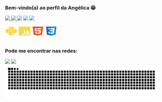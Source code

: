### Bem-vindo(a) ao perfil da Angélica 😁

 <div>
   <a href="https://github.com/Angelmacario">
   <img height="180em" src="https://github-readme-stats.vercel.app/api?username=Angelmacario&show_icons=true&theme=codeSTACKr&include_all_commits=true&count_private=true"/>
   <img height="180em" src="https://github-readme-stats.vercel.app/api/top-langs/?username=Angelmacario&layout=compact&langs_count=6&theme=neon"/>
   <a href="https://github.com/Angelmacario/python-pside" target="_blank"><img height="122em" src="https://github-readme-stats.vercel.app/api/pin/?username=Angelmacario&repo=python-pside&layout=compact&langs_count=6&theme=codeSTACKr" target="_blank"/></a>
   <a href="https://github.com/Angelmacario/python-hashtag" target="_blank"><img height="122em" src="https://github-readme-stats.vercel.app/api/pin/?username=Angelmacario&repo=python-hashtag&layout=compact&langs_count=6&theme=neon" target="_blank"/></a>
   <a href="https://github.com/Angelmacario/Projeto-Jogo-Samurai" target="_blank"><img height="138em" src="https://github-readme-stats.vercel.app/api/pin/?username=Angelmacario&repo=Projeto-Jogo-Samurai&layout=compact&langs_count=6&theme=codeSTACKr" target="_blank"/></a>

</div>
<div style="display: inline_block"><br>
  <img align="center" alt="Js" height="30" width="40" src="https://raw.githubusercontent.com/devicons/devicon/master/icons/python/python-plain.svg">
  <img align="center" alt="Js" height="30" width="40" src="https://raw.githubusercontent.com/devicons/devicon/master/icons/javascript/javascript-plain.svg">
  <img align="center" alt="HTML" height="30" width="40" src="https://raw.githubusercontent.com/devicons/devicon/master/icons/html5/html5-original.svg">
  <img align="center" alt="CSS" height="30" width="40" src="https://raw.githubusercontent.com/devicons/devicon/master/icons/css3/css3-original.svg">
</div>
 
 <br>
 
  ### Pode me encontrar nas redes:
 
<div> 
  <a href = "mailto:angelica.parizotto@outlook.com"><img src="https://img.shields.io/badge/-Outlook-%23333?style=for-the-badge&logo=outlook&logoColor=white" target="_blank"></a>
  <a href="https://www.linkedin.com/in/ang%C3%A9lica-macario-a7057670/" target="_blank"><img src="https://img.shields.io/badge/-LinkedIn-%230077B5?style=for-the-badge&logo=linkedin&logoColor=white" target="_blank"></a> 
</div>


<picture>
  <source media="(prefers-color-scheme: dark)" srcset="https://raw.githubusercontent.com/Angelmacario/Angelmacario/output/github-contribution-grid-snake-dark.svg">
  <source media="(prefers-color-scheme: light)" srcset="https://raw.githubusercontent.com/Angelmacario/Angelmacario/output/github-contribution-grid-snake.svg">
  <img alt="github contribution grid snake animation" src="https://raw.githubusercontent.com/Angelmacario/Angelmacario/output/github-contribution-grid-snake.svg">
</picture>

